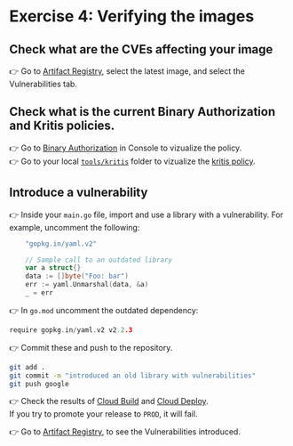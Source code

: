 # Exercise 4: Verifying the images

## Check what are the CVEs affecting your image

👉 Go to [Artifact Registry](https://console.cloud.google.com/artifacts), select the latest image, and select the Vulnerabilities tab.

## Check what is the current Binary Authorization and Kritis policies.

👉 Go to [Binary Authorization](https://console.cloud.google.com/security/binary-authorization/policy) in Console to vizualize the policy.  
👉 Go to your local [`tools/kritis`](../../tools/kritis/) folder to vizualize the [kritis policy](../../tools/kritis/vulnz-signing-policy.yaml).

## Introduce a vulnerability

👉 Inside your `main.go` file, import and use a library with a vulnerability. For example, uncomment the following:

```go
	"gopkg.in/yaml.v2"
```

```go
	// Sample call to an outdated library
	var a struct{}
	data := []byte("Foo: bar")
	err := yaml.Unmarshal(data, &a)
	_ = err
```

👉 In `go.mod` uncomment the outdated dependency:

```go
require gopkg.in/yaml.v2 v2.2.3
```

👉 Commit these and push to the repository.

```sh
git add .
git commit -m "introduced an old library with vulnerabilities"
git push google
```

👉 Check the results of [Cloud Build](https://console.cloud.google.com/cloud-build/builds) and [Cloud Deploy](https://console.cloud.google.com/deploy/delivery-pipelines).  
If you try to promote your release to `PROD`, it will fail.

👉 Go to [Artifact Registry](https://console.cloud.google.com/artifacts), to see the Vulnerabilities introduced. 
